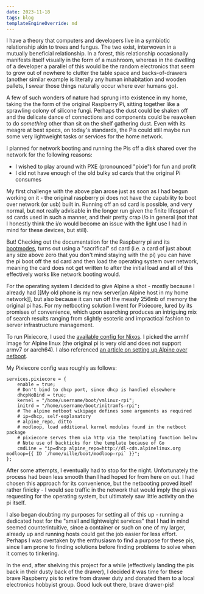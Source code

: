 ```yaml
---
date: 2023-11-18
tags: blog
templateEngineOverride: md
---
```


I have a theory that computers and developers live in a symbiotic relationship akin to trees and fungus. The two exist, interwoven in a mutually beneficial relationship. In a forest, this relationship occasionally manifests itself visually in the form of a mushroom, whereas in the dwelling of a developer a parallel of this would be the random electronics that seem to grow out of nowhere to clutter the table space and backs-of-drawers (another similar example is literally any human inhabitation and wooden pallets, I swear those things naturally occur where ever humans go). 

A few of such wonders of nature had sprung into existence in my home, taking the the form of the original Raspberry Pi, sitting together like a sprawling colony of silicone fungi. Perhaps the dust could be shaken off and the delicate dance of connections and components could be reawoken to do *something* other than sit on the shelf gathering dust. Even with its meagre at best specs, on today's standards, the Pis could still maybe run some very lightweight tasks or services for the home network.

I planned for network booting and running the Pis off a disk shared over the network for the following reasons:
- I wished to play around with PXE (pronounced "pixie") for fun and profit
- I did not have enough of the old bulky sd cards that the original Pi consumes

My first challenge with the above plan arose just as soon as I had begun working on it - the original raspberry pi does not have the capability to boot over network (or usb) built in. Running off an sd card is possible, and very normal,  but not really advisable in the longer run given the finite lifespan of sd cards used in such a manner, and their pretty crap i/o in general (not that I honestly think the i/o would become an issue with the light use I had in mind for these devices, but still).

But! Checking out the documentation for the Raspberry pi and its <a href="https://www.raspberrypi.com/documentation/computers/raspberry-pi.html#raspberry-pi-boot-modes" target="_blank">bootmodes</a>, turns out using a "sacrifical" sd card (i.e. a card of just about any size above zero that you don't mind staying with the pi) you can have the pi boot off the sd card and then load the operating system over network, meaning the card does not get written to after the initial load and all of this effectively works like network booting would.

For the operating system I decided to give Alpine a shot - mostly because I already had [[My old phone is my new server|an Alpine host in my home network]], but also because it can run off the measly 256mb of memory the original pi has. For my netbooting solution I went for Pixiecore, lured by its promises of convenience, which upon searching produces an intriguing mix of search results ranging from slightly esoteric and impractical fashion to server infrastructure management.

To run Pixiecore, I used the <a href="https://nixos.wiki/wiki/Netboot" target="_blank">available config for Nixos</a>. I picked the armhf image for Alpine linux (the original pi is very old and does not support armv7 or aarch64). I also referenced <a href="https://medium.com/@peter.bolch/how-to-netboot-with-ipxe-6191ed711348" target="_blank">an article on setting up Alpine over netboot</a>.

My Pixiecore config was roughly as follows:
  ```
  services.pixiecore = {
      enable = true;
      # Don't bind to dhcp port, since dhcp is handled elsewhere
      dhcpNoBind = true;
      kernel = "/home/username/boot/vmlinuz-rpi";
      initrd = "/home/username/boot/initramfs-rpi";
      # The alpine netboot wikipage defines some arguments as required
      # ip=dhcp, self-explanatory
      # alpine_repo, ditto
      # modloop, load additional kernel modules found in the netboot package
      # pixiecore serves them via http via the templating function below
      # Note use of backticks for the template because of Go
      cmdLine = "ip=dhcp alpine_repo=http://dl-cdn.alpinelinux.org modloop={{ ID `/home/uille/boot/modloop-rpi` }}";
  };
  ```

After some attempts, I eventually had to stop for the night. Unfortunately the process had been less smooth than I had hoped for from here on out. I had chosen this approach for its convenience, but the netbooting proved itself rather finicky - I would see traffic in the network that would imply the pi was requesting for the operating system, but ultimately saw little activity on the pi itself.

I also began doubting my purposes for setting all of this up - running a dedicated host for the "small and lightweight services" that I had in mind seemed counterintuitive, since a container or such on one of my larger, already up and running hosts could get the job easier for less effort. Perhaps I was overtaken by the enthusiasm to find a purpose for these pis, since I am prone to finding solutions before finding problems to solve when it comes to tinkering.

In the end, after shelving this project for a while (effectively landing the pis back in their dusty back of the drawer), I decided it was time for these brave Raspberry pis to retire from drawer duty and donated them to a local electronics hobbyist group. Good luck out there, brave drawer-pis!